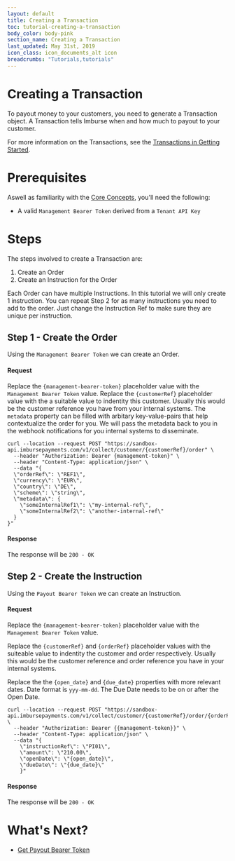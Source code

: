 ```yaml
---
layout: default
title: Creating a Transaction
toc: tutorial-creating-a-transaction
body_color: body-pink
section_name: Creating a Transaction
last_updated: May 31st, 2019
icon_class: icon_documents_alt icon
breadcrumbs: "Tutorials,tutorials"
---
```

# Creating a Transaction
To payout money to your customers, you need to generate a Transaction object. A Transaction tells Imburse when and how much to payout to your customer.

For more information on the Transactions, see the [Transactions in Getting Started](/pages/getting-started/transactions).

# Prerequisites
Aswell as familiarity with the [Core Concepts](/pages/guides/core-concepts), you'll need the following:
- A valid `Management Bearer Token` derived from a `Tenant API Key`

# Steps
The steps involved to create a Transaction are:

1. Create an Order
2. Create an Instruction for the Order

Each Order can have multiple Instructions. In this tutorial we will only create 1 instruction. You can repeat Step 2 for as many instructions you need to add to the order. Just change the Instruction Ref to make sure they are unique per instruction.

## Step 1 - Create the Order
Using the `Management Bearer Token` we can create an Order.

#### Request
Replace the `{management-bearer-token}` placeholder value with the `Management Bearer Token` value.
Replace the `{customerRef}` placeholder value with the a suitable value to indentity this customer. Usually this would be the customer reference you have from your internal systems.
The `metadata` property can be filled with arbitary key-value-pairs that help contextualize the order for you. We will pass the metadata back to you in the webhook notifications for you internal systems to disseminate.

```curl
curl --location --request POST "https://sandbox-api.imbursepayments.com/v1/collect/customer/{customerRef}/order" \
  --header "Authorization: Bearer {management-token}" \
  --header "Content-Type: application/json" \
  --data "{
  \"orderRef\": \"REF1\",
  \"currency\": \"EUR\",
  \"country\": \"DE\",
  \"scheme\": \"string\",
  \"metadata\": {
    \"someInternalRef1\": \"my-internal-ref\",
    \"someInternalRef2\": \"another-internal-ref\"
  }
}"
```

#### Response
The response will be `200 - OK`

## Step 2 - Create the Instruction
Using the `Payout Bearer Token` we can create an Instruction.

#### Request
Replace the `{management-bearer-token}` placeholder value with the `Management Bearer Token` value.

Replace the `{customerRef}` and `{orderRef}` placeholder values with the suiteable value to indentity the customer and order respectively. Usually this would be the customer reference and order reference you have in your internal systems.

Replace the the `{open_date}` and `{due_date}` properties with more relevant dates. Date format is `yyy-mm-dd`. The Due Date needs to be on or after the Open Date.

```curl
curl --location --request POST "https://sandbox-api.imbursepayments.com/v1/collect/customer/{customerRef}/order/{orderRef}/instruction" \
  --header "Authorization: Bearer {{management-token}}" \
  --header "Content-Type: application/json" \
  --data "{
	\"instructionRef\": \"PI01\",
	\"amount\": \"210.00\",
	\"openDate\": \"{open_date}\",
	\"dueDate\": \"{due_date}\"
    }"
```

#### Response
The response will be `200 - OK`

# What's Next?
- [Get Payout Bearer Token](/pages/tutorials/get-payout-bearer-token)





